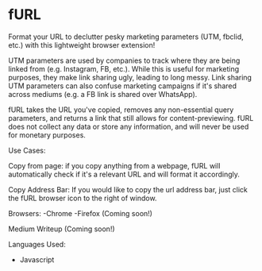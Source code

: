 # fURL
Format your URL to declutter pesky marketing parameters (UTM, fbclid, etc.) with this lightweight browser extension!

UTM parameters are used by companies to track where they are being linked from (e.g. Instagram, FB, etc.). While this is useful for marketing purposes, they make link sharing ugly, leading to long messy. Link sharing UTM parameters can also confuse marketing campaigns if it's shared across mediums (e.g. a FB link is shared over WhatsApp). 

fURL takes the URL you've copied, removes any non-essential query parameters, and returns a link that still allows for content-previewing. fURL does not collect any data or store any information, and will never be used for monetary purposes.

Use Cases:

Copy from page:
if you copy anything from a webpage, fURL will automatically check if it's a relevant URL and will format it accordingly. 

Copy Address Bar:
If you would like to copy the url address bar, just click the fURL browser icon to the right of window.


Browsers:
-Chrome
-Firefox (Coming soon!)

Medium Writeup (Coming soon!)

Languages Used:
- Javascript
